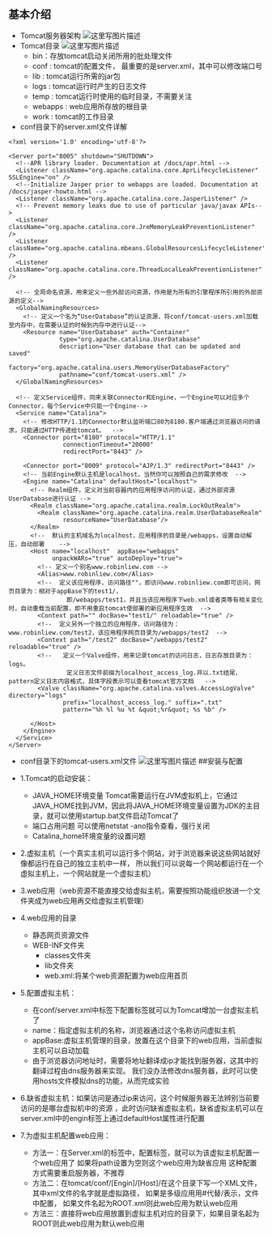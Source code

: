 ﻿## 基本介绍
- Tomcat服务器架构
![这里写图片描述](http://img.blog.csdn.net/20180301105223710?watermark/2/text/aHR0cDovL2Jsb2cuY3Nkbi5uZXQvbGl1YmluMTk5MWxpdWJpbg==/font/5a6L5L2T/fontsize/400/fill/I0JBQkFCMA==/dissolve/70)
- Tomcat目录
![这里写图片描述](http://img.blog.csdn.net/20180301105249633?watermark/2/text/aHR0cDovL2Jsb2cuY3Nkbi5uZXQvbGl1YmluMTk5MWxpdWJpbg==/font/5a6L5L2T/fontsize/400/fill/I0JBQkFCMA==/dissolve/70)
	- bin：存放tomcat启动关闭所用的批处理文件
	- conf : tomcat的配置文件， 最重要的是server.xml，其中可以修改端口号
	- lib : tomcat运行所需的jar包
	- logs : tomcat运行时产生的日志文件
	- temp : tomcat运行时使用的临时目录，不需要关注
	- webapps : web应用所存放的根目录
	- work : tomcat的工作目录
- conf目录下的server.xml文件详解

```
<?xml version='1.0' encoding='utf-8'?>

<Server port="8005" shutdown="SHUTDOWN">
  <!--APR library loader. Documentation at /docs/apr.html -->
  <Listener className="org.apache.catalina.core.AprLifecycleListener" SSLEngine="on" />
  <!--Initialize Jasper prior to webapps are loaded. Documentation at /docs/jasper-howto.html -->
  <Listener className="org.apache.catalina.core.JasperListener" />
  <!-- Prevent memory leaks due to use of particular java/javax APIs-->
  <Listener className="org.apache.catalina.core.JreMemoryLeakPreventionListener" />
  <Listener className="org.apache.catalina.mbeans.GlobalResourcesLifecycleListener" />
  <Listener className="org.apache.catalina.core.ThreadLocalLeakPreventionListener" />

  <!-- 全局命名资源，用来定义一些外部访问资源，作用是为所有的引擎程序所引用的外部资源的定义-->
  <GlobalNamingResources>
    <!-- 定义一个名为“UserDatabase”的认证资源，将conf/tomcat-users.xml加载至内存中，在需要认证的时候到内存中进行认证-->
    <Resource name="UserDatabase" auth="Container"
              type="org.apache.catalina.UserDatabase"
              description="User database that can be updated and saved"
              factory="org.apache.catalina.users.MemoryUserDatabaseFactory"
              pathname="conf/tomcat-users.xml" />
  </GlobalNamingResources>

  <!-- 定义Service组件，同来关联Connector和Engine，一个Engine可以对应多个Connector，每个Service中只能一个Engine-->
  <Service name="Catalina">
	<!-- 修改HTTP/1.1的Connector默认监听端口80为8180.客户端通过浏览器访问的请求，只能通过HTTP传递给tomcat。  -->
    <Connector port="8180" protocol="HTTP/1.1"
               connectionTimeout="20000"
               redirectPort="8443" />
    
    <Connector port="8009" protocol="AJP/1.3" redirectPort="8443" />
    <!-- 当前Engine默认主机是localhost，当然你可以按照自己的需求修改  --> 
    <Engine name="Catalina" defaultHost="localhost">
	  <!-- Realm组件，定义对当前容器内的应用程序访问的认证，通过外部资源UserDatabase进行认证 -->
      <Realm className="org.apache.catalina.realm.LockOutRealm">
        <Realm className="org.apache.catalina.realm.UserDatabaseRealm"
               resourceName="UserDatabase"/>
      </Realm>
	  <!--  默认的主机域名为localhost，应用程序的目录是/webapps，设置自动解压，自动部署    -->
      <Host name="localhost"  appBase="webapps"
            unpackWARs="true" autoDeploy="true">
		<!-- 定义一个别名www.robinliew.com --> 
		<Alias>www.robinliew.com</Alias>   
		<!--  定义该应用程序，访问路径""，即访问www.robinliew.com即可访问，网页目录为：相对于appBase下的test1/，
				即/webapps/test1，并且当该应用程序下web.xml或者类等有相关变化时，自动重载当前配置，即不用重启tomcat使部署的新应用程序生效  -->		
        <Context path="" docBase="test1/" reloadable="true" />   
		<!--  定义另外一个独立的应用程序，访问路径为：www.robinliew.com/test2，该应用程序网页目录为/webapps/test2  --> 
        <Context path="/test2" docBase="/webapps/test2" reloadable="true" />   
        <!--   定义一个Valve组件，用来记录tomcat的访问日志，日志存放目录为：logs。
				定义日志文件前缀为localhost_access_log.并以.txt结尾，pattern定义日志内容格式，具体字段表示可以查看tomcat官方文档   --> 
        <Valve className="org.apache.catalina.valves.AccessLogValve" directory="logs"
               prefix="localhost_access_log." suffix=".txt"
               pattern="%h %l %u %t &quot;%r&quot; %s %b" />

      </Host>
    </Engine>
  </Service>
</Server>

```

- conf目录下的tomcat-users.xml文件
![这里写图片描述](http://img.blog.csdn.net/20180301105930559?watermark/2/text/aHR0cDovL2Jsb2cuY3Nkbi5uZXQvbGl1YmluMTk5MWxpdWJpbg==/font/5a6L5L2T/fontsize/400/fill/I0JBQkFCMA==/dissolve/70)
##安装与配置
- 1.Tomcat的启动安装：
	- JAVA_HOME环境变量
	Tomcat需要运行在JVM虚拟机上，它通过JAVA_HOME找到JVM，因此将JAVA_HOME环境变量设置为JDK的主目录，就可以使用startup.bat文件启动Tomcat了
	- 端口占用问题
	可以使用netstat -ano指令查看，强行关闭
	- Catalina_home环境变量的设置问题
	
- 2.虚拟主机（一个真实主机可以运行多个网站，对于浏览器来说这些网站就好像都运行在自己的独立主机中一样，
	所以我们可以说每一个网站都运行在一个虚拟主机上，一个网站就是一个虚拟主机）
	
- 3.web应用（web资源不能直接交给虚拟主机，需要按照功能组织放进一个文件夹成为web应用再交给虚拟主机管理）
	
- 4.web应用的目录
	- 静态网页资源文件
	- WEB-INF文件夹
		- classes文件夹
		- lib文件夹
		- web.xml:将某个web资源配置为web应用首页
			
- 5.配置虚拟主机：
	- 在conf/server.xml中<Engine>标签下配置<Host>标签就可以为Tomcat增加一台虚拟主机了
	- name：指定虚拟主机的名称，浏览器通过这个名称访问虚拟主机
	- appBase:虚拟主机管理的目录，放置在这个目录下的web应用，当前虚拟主机可以自动加载
	- 由于浏览器访问地址时，需要将地址翻译成ip才能找到服务器，这其中的翻译过程由dns服务器来实现。
	我们没办法修改dns服务器，此时可以使用hosts文件模拟dns的功能，从而完成实验
	
- 6.缺省虚拟主机：如果访问是通过ip来访问，这个时候服务器无法辨别当前要访问的是哪台虚拟机中的资源
	，此时访问缺省虚拟主机，缺省虚拟主机可以在server.xml中的engin标签上通过defaultHost属性进行配置
	
- 7.为虚拟主机配置web应用：
	- 方法一：在Server.xml的<Host>标签中，配置<Context>标签，就可以为该虚拟主机配置一个web应用了
			如果将path设置为空则这个web应用为缺省应用
			这种配置方式需要重启服务器，不推荐
	- 方法二：在tomcat/conf/[Engin]/[Host]/在这个目录下写一个XML文件，其中xml文件的名字就是虚拟路径，
			如果是多级应用用#代替/表示，文件中配置<Context docBase="真实目录">，
			如果文件名起为ROOT.xml则此web应用为默认web应用
	- 方法三：直接将web应用放置到虚拟主机对应的目录下，如果目录名起为ROOT则此web应用为默认web应用